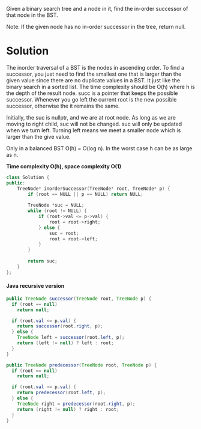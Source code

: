 Given a binary search tree and a node in it, find the in-order successor of that node in the BST.

Note: If the given node has no in-order successor in the tree, return null.

# Solution

The inorder traversal of a BST is the nodes in ascending order. To find a successor, you just need to find the smallest one that is larger than the given value since there are no duplicate values in a BST. It just like the binary search in a sorted list. The time complexity should be O(h) where h is the depth of the result node. succ is a pointer that keeps the possible successor. Whenever you go left the current root is the new possible successor, otherwise the it remains the same.

Initially, the suc is nullptr, and we are at root node. As long as we are moving to right child, suc will not be changed. suc will only be updated when we turn left. Turning left means we meet a smaller node which is larger than the give value. 

Only in a balanced BST O(h) = O(log n). In the worst case h can be as large as n.

__Time complexity O(h), space complexity O(1)__

```cpp
class Solution {
public:
    TreeNode* inorderSuccessor(TreeNode* root, TreeNode* p) {
        if (root == NULL || p == NULL) return NULL;
        
        TreeNode *suc = NULL;
        while (root != NULL) {
            if (root->val <= p->val) {
                root = root->right;
            } else {
                suc = root;
                root = root->left;
            }
        }
        
        return suc;
    }
};
```


#### Java recursive version

```java
public TreeNode successor(TreeNode root, TreeNode p) {
  if (root == null)
    return null;

  if (root.val <= p.val) {
    return successor(root.right, p);
  } else {
    TreeNode left = successor(root.left, p);
    return (left != null) ? left : root;
  }
}
```

```java
public TreeNode predecessor(TreeNode root, TreeNode p) {
  if (root == null)
    return null;

  if (root.val >= p.val) {
    return predecessor(root.left, p);
  } else {
    TreeNode right = predecessor(root.right, p);
    return (right != null) ? right : root;
  }
}
```
